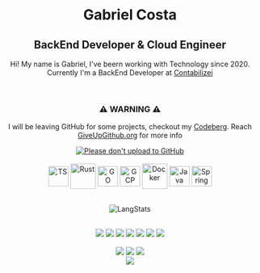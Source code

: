 <div align="center">

  <div>
  <h1>Gabriel Costa</h1>
  <h2>BackEnd Developer & Cloud Engineer</h2>

  <p>Hi! My name is Gabriel, I've beern working with Technology since 2020. <br>
  Currently I'm a BackEnd Developer at <a href="https://www.contabilizei.com.br">Contabilizei</a>
  </p>
  <br/>

  <div>
    <h3>⚠ WARNING ⚠</h3>
    <p>I will be leaving GitHub for some projects, checkout my
      <a href="https://codeberg.org/Costiss/">Codeberg</a>. 
      Reach <a href="https://giveupgithub.org/">GiveUpGithub.org</a> for more info
    </p>
    <a href="https://nogithub.codeberg.page"><img src="https://nogithub.codeberg.page/badge.svg" alt="Please don't upload to GitHub"></a>
  </div>

  </div>
  <div style="display: inline_block"><br>
    <img align="center" alt="TS" height="40" width="40" src="https://profilinator.rishav.dev/skills-assets/typescript-original.svg">
    <img align="center" alt="Rust" height="50" width="50" src="https://icons-for-free.com/download-icon-vscode+icons+type+rust-1324451477410103145_0.svg">
    <img align="center" alt="GO" height="40" width="40" src="https://profilinator.rishav.dev/skills-assets/go-original.svg">
    <img align="center" alt="GCP" height="40" width="40" src="https://profilinator.rishav.dev/skills-assets/google_cloud-icon.svg">
    <img align="center" alt="Docker" height="50" width="50" src="https://cdn.jsdelivr.net/gh/devicons/devicon/icons/docker/docker-original.svg">
    <img align="center" alt="Java" height="40" width="40" src="https://cdn.jsdelivr.net/gh/devicons/devicon/icons/java/java-plain.svg">
    <img align="center" alt="Spring" height="40" width="40" src="https://cdn.jsdelivr.net/gh/devicons/devicon/icons/nodejs/nodejs-original.svg">
  </div>
  <br>

![LangStats](https://github-readme-stats.vercel.app/api/top-langs/?username=costiss&hide_progress=true&&hide=javascript,html,shell&theme=dracula)

  <div style="display: inline_block"><br>
    <a target="_blank"><img src="https://img.shields.io/badge/Spring-6DB33F?style=for-the-badge&logo=spring&logoColor=white" target="_blank"></a>
    <a target="_blank"><img src="https://img.shields.io/badge/Express.js-404D59?style=for-the-badge" target="_blank"></a>
    <a target="_blank"><img src="https://img.shields.io/badge/Prisma-3982CE?style=for-the-badge&logo=Prisma&logoColor=white" target="_blank"></a>
    <a target="_blank"><img src="https://img.shields.io/badge/Linux-FCC624?style=for-the-badge&logo=linux&logoColor=black" target="_blank"></a>
    <a target="_blank"><img src="https://img.shields.io/badge/Jest-323330?style=for-the-badge&logo=Jest&logoColor=white" target="_blank"></a>
    <a target="_blank"><img src="https://img.shields.io/badge/React-20232A?style=for-the-badge&logo=react&logoColor=61DAFB" target="_blank"></a>
    <a target="_blank"><img src="https://img.shields.io/badge/rabbitmq-%23FF6600.svg?&style=for-the-badge&logo=rabbitmq&logoColor=white" target="_blank"></a>
  </div>
  <br/>
  <div> 
    <a href="https://www.youtube.com/channel/UC_-uuuZbY0AAt9CViNzvc-Q" target="_blank"><img src="https://img.shields.io/badge/YouTube-FF0000?style=for-the-badge&logo=youtube&logoColor=white" target="_blank"></a>
    <a href="https://instagram.com/rafaballerini" target="_blank">
    <a href = "mailto:gabricostam@gmail.com"><img src="https://img.shields.io/badge/Gmail-D14836?style=for-the-badge&logo=gmail&logoColor=white" target="_blank"></a>
    <a href="https://linkedin.com/in/gabriel-costa-martins-ganassin-b6a3231a4" target="_blank"><img src="https://img.shields.io/badge/-LinkedIn-%230077B5?style=for-the-badge&logo=linkedin&logoColor=white" target="_blank"></a> 
  </div>
  <img src="https://komarev.com/ghpvc/?username=Costiss&&style=flat-square" align="center" />

</div>
